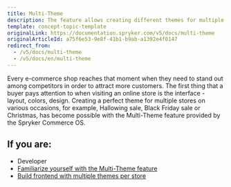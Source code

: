 ```yaml
---
title: Multi-Theme
description: The feature allows creating different themes for multiple stores on various occasions to attract customers' attention.
template: concept-topic-template
originalLink: https://documentation.spryker.com/v5/docs/multi-theme
originalArticleId: a75f6e53-9e8f-41b1-b9ab-a1392e4f0147
redirect_from:
  - /v5/docs/multi-theme
  - /v5/docs/en/multi-theme
---
```


Every e-commerce shop reaches that moment when they need to stand out among competitors in order to attract more customers. The first thing that a buyer pays attention to when visiting an online store is the interface - layout, colors, design. Creating a perfect theme for multiple stores on various occasions, for example, Hallowing sale, Black Friday sale or Christmas, has become possible with the Multi-Theme feature provided by the Spryker Commerce OS.

## If you are:

<div class="mr-container">
    <div class="mr-list-container">
        <!-- col1 -->
        <div class="mr-col">
            <ul class="mr-list mr-list-green">
                <li class="mr-title">Developer</li>
                <li><a href="https://documentation.spryker.com/docs/en/multi-theme-feature-overview" class="mr-link">Familiarize yourself with the Multi-Theme feature</a></li>
                <li><a href="https://documentation.spryker.com/docs/en/frontend-builder-for-yves" class="mr-link">Build frontend with multiple themes per store</a></li> 
            </ul>
        </div>
        </div>
</div>
